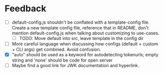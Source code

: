 # Feedback

-   [ ] default-config.js shouldn't be conflated with a template-config file. Create a new template config file, reference that in README, don't mention default-config.js when talking about customizing to use-cases.
    -   [ ] TODO: Move default into src, leave template in the config dir
-   [ ] More careful language when discussing how configs (default + custom + CLI args) get combined. Avoid confusion.
-   [x] "auto" should be used as a keyword for autodetecting tokenurls; empty string and 'none' should be code for open server
-   [ ] Maybe find a good link for JWK documentation and hyperlink.
